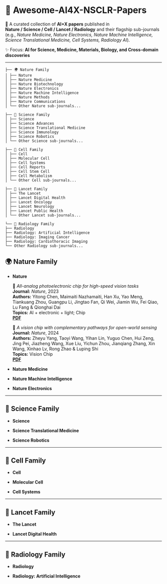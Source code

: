 # 🌟 Awesome-AI4X-NSCLR-Papers

📌 A curated collection of **AI+X papers** published in  
**Nature / Science / Cell / Lancet / Radiology** and their flagship sub-journals  
(e.g., *Nature Medicine, Nature Electronics, Nature Machine Intelligence, Science Translational Medicine, Cell Systems, Radiology AI*).

✨ Focus: **AI for Science, Medicine, Materials, Biology, and Cross-domain discoveries**  

---

```
├── 🌍 Nature Family
│ ├── Nature
│ ├── Nature Medicine
│ ├── Nature Biotechnology
│ ├── Nature Electronics
│ ├── Nature Machine Intelligence
│ ├── Nature Methods
│ ├── Nature Communications
│ └── Other Nature sub-journals...

├── 🔬 Science Family
│ ├── Science
│ ├── Science Advances
│ ├── Science Translational Medicine
│ ├── Science Immunology
│ ├── Science Robotics
│ └── Other Science sub-journals...

├── 🧬 Cell Family
│ ├── Cell
│ ├── Molecular Cell
│ ├── Cell Systems
│ ├── Cell Reports
│ ├── Cell Stem Cell
│ ├── Cell Metabolism
│ └── Other Cell sub-journals...

├── 🏥 Lancet Family
│ ├── The Lancet
│ ├── Lancet Digital Health
│ ├── Lancet Oncology
│ ├── Lancet Neurology
│ ├── Lancet Public Health
│ └── Other Lancet sub-journals...

└── 🩻 Radiology Family
├── Radiology
├── Radiology: Artificial Intelligence
├── Radiology: Imaging Cancer
├── Radiology: Cardiothoracic Imaging
└── Other Radiology sub-journals...
```

## 🌍 Nature Family

- **Nature**
  
  📌 *All-analog photoelectronic chip for high-speed vision tasks*  
  **Journal:** *Nature*, 2023  
  **Authors:** Yitong Chen, Maimaiti Nazhamaiti, Han Xu, Yao Meng, Tiankuang Zhou, Guangpu Li, Jingtao Fan, Qi Wei, Jiamin Wu, Fei Qiao, Lu Fang & Qionghai Dai  
  **Topics:** AI + electronic + light; Chip  
  **[PDF](https://www.nature.com/articles/s41586-023-06558-8)**

   📌 *A vision chip with complementary pathways for open-world sensing*  
  **Journal:** *Nature*, 2024  
  **Authors:** Zheyu Yang, Taoyi Wang, Yihan Lin, Yuguo Chen, Hui Zeng, Jing Pei, Jiazheng Wang, Xue Liu, Yichun Zhou, Jianqiang Zhang, Xin Wang, Xinhao Lv, Rong Zhao & Luping Shi  
  **Topics:** Vision Chip  
  **[PDF](https://www.nature.com/articles/s41586-024-07358-4)**
  
      
- **Nature Medicine**

- **Nature Machine Intelligence**


- **Nature Electronics**


---

## 🔬 Science Family

- **Science**


- **Science Translational Medicine**


- **Science Robotics**


---

## 🧬 Cell Family

- **Cell**


- **Molecular Cell**

    
- **Cell Systems**

---

## 🏥 Lancet Family

- **The Lancet**


- **Lancet Digital Health**


---

## 🩻 Radiology Family

- **Radiology**


- **Radiology: Artificial Intelligence**




